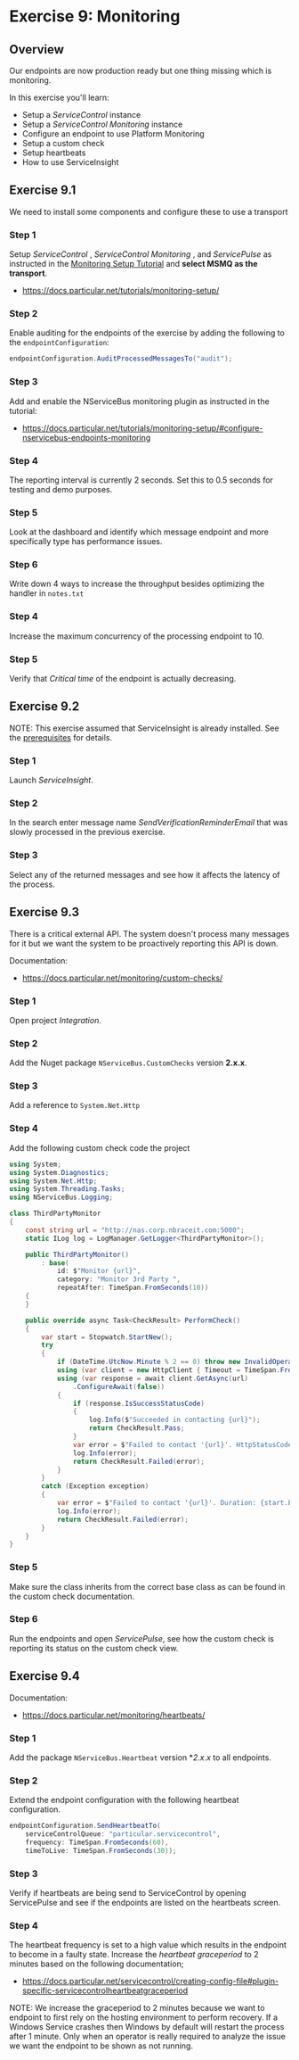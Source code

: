 # Exercise 9: Monitoring



## Overview

Our endpoints are now production ready but one thing missing which is monitoring. 



In this exercise you'll learn:

- Setup a *ServiceControl* instance
- Setup a *ServiceControl Monitoring* instance 
- Configure an endpoint to use Platform Monitoring
- Setup a custom check
- Setup heartbeats
- How to use ServiceInsight





## Exercise 9.1 

We need to install some components and configure these to use a transport



### Step 1

Setup *ServiceControl* , *ServiceControl Monitoring* , and *ServicePulse* as instructed in the [Monitoring Setup Tutorial](https://docs.particular.net/tutorials/monitoring-setup/) and **select MSMQ as the transport**.

- https://docs.particular.net/tutorials/monitoring-setup/



### Step 2

Enable auditing for the endpoints of the exercise by adding the following to the `endpointConfiguration`:

```c#
endpointConfiguration.AuditProcessedMessagesTo("audit");
```



### Step 3

Add and enable the NServiceBus monitoring plugin as instructed in the tutorial:

- https://docs.particular.net/tutorials/monitoring-setup/#configure-nservicebus-endpoints-monitoring

### Step 4

The reporting interval is currently 2 seconds. Set this to 0.5 seconds for testing and demo purposes.

### Step 5

Look at the dashboard and identify which message endpoint and more specifically type has performance issues.

### Step 6

Write down 4 ways to increase the throughput besides optimizing the handler in `notes.txt`

### Step 4

Increase the maximum concurrency of the processing endpoint to 10.

### Step 5

Verify that *Critical time* of the endpoint is actually decreasing.



## Exercise 9.2 

NOTE: This exercise assumed that ServiceInsight is already installed. See the [prerequisites](../../README.md#preparing-your-machine-for-the-workshop) for details.

### Step 1

Launch *ServiceInsight*.

### Step 2

In the search enter message name *SendVerificationReminderEmail* that was slowly processed in the previous exercise.

### Step 3

Select any of the returned messages and see how it affects the latency of the process.



## Exercise 9.3

There is a critical external API. The system doesn't process many messages for it but we want the system to be proactively reporting this API is down.

Documentation:

- https://docs.particular.net/monitoring/custom-checks/



### Step 1

Open project *Integration*.

### Step 2

Add the Nuget package `NServiceBus.CustomChecks` version **2.x.x**.

### Step 3

Add a reference to `System.Net.Http` 

### Step 4

Add the following custom check code the project

```c#
using System;
using System.Diagnostics;
using System.Net.Http;
using System.Threading.Tasks;
using NServiceBus.Logging;

class ThirdPartyMonitor
{
    const string url = "http://nas.corp.nbraceit.com:5000";
    static ILog log = LogManager.GetLogger<ThirdPartyMonitor>();

    public ThirdPartyMonitor()
        : base(
            id: $"Monitor {url}",
            category: "Monitor 3rd Party ",
            repeatAfter: TimeSpan.FromSeconds(10))
    {
    }

    public override async Task<CheckResult> PerformCheck()
    {
        var start = Stopwatch.StartNew();
        try
        {
            if (DateTime.UtcNow.Minute % 2 == 0) throw new InvalidOperationException("Current minute is even so I'm failing.");
            using (var client = new HttpClient { Timeout = TimeSpan.FromSeconds(30) })
            using (var response = await client.GetAsync(url)
                .ConfigureAwait(false))
            {
                if (response.IsSuccessStatusCode)
                {
                    log.Info($"Succeeded in contacting {url}");
                    return CheckResult.Pass;
                }
                var error = $"Failed to contact '{url}'. HttpStatusCode: {response.StatusCode}";
                log.Info(error);
                return CheckResult.Failed(error);
            }
        }
        catch (Exception exception)
        {
            var error = $"Failed to contact '{url}'. Duration: {start.Elapsed} Error: {exception.Message}";
            log.Info(error);
            return CheckResult.Failed(error);
        }
    }
}
```



### Step 5

Make sure the class inherits from the correct base class as can be found in the custom check documentation.

### Step 6

Run the endpoints and open *ServicePulse*, see how the custom check is reporting its status on the custom check view.



## Exercise 9.4



Documentation:

- https://docs.particular.net/monitoring/heartbeats/



### Step 1

Add the package `NServiceBus.Heartbeat` version **2.x.x* to all endpoints.

### Step 2

Extend the endpoint configuration with the following heartbeat configuration.

```c#
endpointConfiguration.SendHeartbeatTo(
    serviceControlQueue: "particular.servicecontrol",
    frequency: TimeSpan.FromSeconds(60),
    timeToLive: TimeSpan.FromSeconds(30));
```

### Step 3

Verify if heartbeats are being send to ServiceControl by opening ServicePulse and see if the endpoints are listed on the heartbeats screen.

### Step 4

The heartbeat frequency is set to a high value which results in the endpoint to become in a faulty state. Increase the *heartbeat graceperiod* to 2 minutes based on the following documentation;

- https://docs.particular.net/servicecontrol/creating-config-file#plugin-specific-servicecontrolheartbeatgraceperiod



NOTE: We increase the graceperiod to 2 minutes because we want to endpoint to first rely on the hosting environment to perform recovery. If a Windows Service crashes then Windows by default will restart the process after 1 minute. Only when an operator is really required to analyze the issue we want the endpoint to be shown as not running.